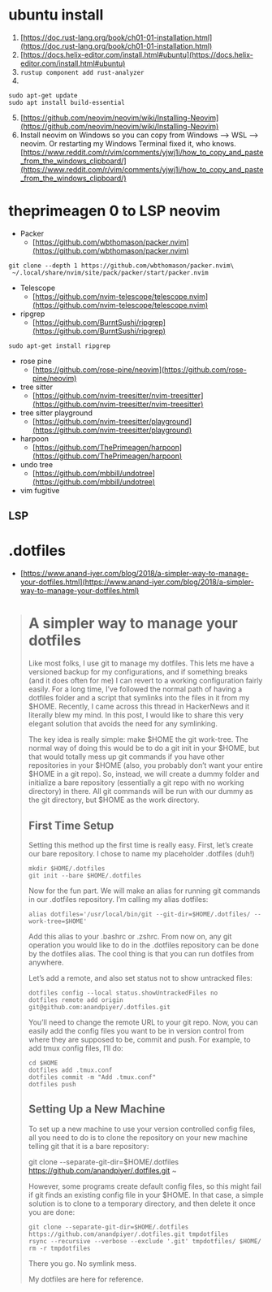 # ubuntu install
1. [https://doc.rust-lang.org/book/ch01-01-installation.html](https://doc.rust-lang.org/book/ch01-01-installation.html)
2. [https://docs.helix-editor.com/install.html#ubuntu](https://docs.helix-editor.com/install.html#ubuntu)
3. `rustup component add rust-analyzer`
4. 
```
sudo apt-get update
sudo apt install build-essential
```
5. [https://github.com/neovim/neovim/wiki/Installing-Neovim](https://github.com/neovim/neovim/wiki/Installing-Neovim)
6. Install neovim on Windows so you can copy from Windows --> WSL --> neovim. Or restarting my Windows Terminal fixed it, who knows. [https://www.reddit.com/r/vim/comments/yjwj1i/how_to_copy_and_paste_from_the_windows_clipboard/](https://www.reddit.com/r/vim/comments/yjwj1i/how_to_copy_and_paste_from_the_windows_clipboard/)

# theprimeagen 0 to LSP neovim
* Packer
  * [https://github.com/wbthomason/packer.nvim](https://github.com/wbthomason/packer.nvim)
```
git clone --depth 1 https://github.com/wbthomason/packer.nvim\
 ~/.local/share/nvim/site/pack/packer/start/packer.nvim
```
* Telescope
  * [https://github.com/nvim-telescope/telescope.nvim](https://github.com/nvim-telescope/telescope.nvim)
* ripgrep
  * [https://github.com/BurntSushi/ripgrep](https://github.com/BurntSushi/ripgrep)
```
sudo apt-get install ripgrep
```
* rose pine
  * [https://github.com/rose-pine/neovim](https://github.com/rose-pine/neovim)
* tree sitter
  * [https://github.com/nvim-treesitter/nvim-treesitter](https://github.com/nvim-treesitter/nvim-treesitter)
* tree sitter playground
  * [https://github.com/nvim-treesitter/playground](https://github.com/nvim-treesitter/playground)
* harpoon
  * [https://github.com/ThePrimeagen/harpoon](https://github.com/ThePrimeagen/harpoon)
* undo tree
  * [https://github.com/mbbill/undotree](https://github.com/mbbill/undotree)
* vim fugitive

## LSP

# .dotfiles
* [https://www.anand-iyer.com/blog/2018/a-simpler-way-to-manage-your-dotfiles.html](https://www.anand-iyer.com/blog/2018/a-simpler-way-to-manage-your-dotfiles.html)
> # A simpler way to manage your dotfiles
> Like most folks, I use git to manage my dotfiles. This lets me have a versioned backup for my configurations, and if something breaks (and it does often for me) I can revert to a working configuration fairly easily. For a long time, I’ve followed the normal path of having a dotfiles folder and a script that symlinks into the files in it from my $HOME. Recently, I came across this thread in HackerNews and it literally blew my mind. In this post, I would like to share this very elegant solution that avoids the need for any symlinking.
> 
> The key idea is really simple: make $HOME the git work-tree. The normal way of doing this would be to do a git init in your $HOME, but that would totally mess up git commands if you have other repositories in your $HOME (also, you probably don’t want your entire $HOME in a git repo). So, instead, we will create a dummy folder and initialize a bare repository (essentially a git repo with no working directory) in there. All git commands will be run with our dummy as the git directory, but $HOME as the work directory.
> ## First Time Setup
> 
> Setting this method up the first time is really easy. First, let’s create our bare repository. I chose to name my placeholder .dotfiles (duh!)
> ```
> mkdir $HOME/.dotfiles
> git init --bare $HOME/.dotfiles
> ```
> Now for the fun part. We will make an alias for running git commands in our .dotfiles repository. I’m calling my alias dotfiles:
> ```
> alias dotfiles='/usr/local/bin/git --git-dir=$HOME/.dotfiles/ --work-tree=$HOME'
> ```
> Add this alias to your .bashrc or .zshrc. From now on, any git operation you would like to do in the .dotfiles repository can be done by the dotfiles alias. The cool thing is that you can run dotfiles from anywhere.
> 
> Let’s add a remote, and also set status not to show untracked files:
> ```
> dotfiles config --local status.showUntrackedFiles no
> dotfiles remote add origin git@github.com:anandpiyer/.dotfiles.git
> ```
> You’ll need to change the remote URL to your git repo. Now, you can easily add the config files you want to be in version control from where they are supposed to be, commit and push. For example, to add tmux config files, I’ll do:
> ```
> cd $HOME
> dotfiles add .tmux.conf
> dotfiles commit -m "Add .tmux.conf"
> dotfiles push
> ```
> ## Setting Up a New Machine
> 
> To set up a new machine to use your version controlled config files, all you need to do is to clone the repository on your new machine telling git that it is a bare repository:
> 
> git clone --separate-git-dir=$HOME/.dotfiles https://github.com/anandpiyer/.dotfiles.git ~
> 
> However, some programs create default config files, so this might fail if git finds an existing config file in your $HOME. In that case, a simple solution is to clone to a temporary directory, and then delete it once you are done:
> ```
> git clone --separate-git-dir=$HOME/.dotfiles https://github.com/anandpiyer/.dotfiles.git tmpdotfiles
> rsync --recursive --verbose --exclude '.git' tmpdotfiles/ $HOME/
> rm -r tmpdotfiles
> ```
> There you go. No symlink mess.
> 
> My dotfiles are here for reference.

